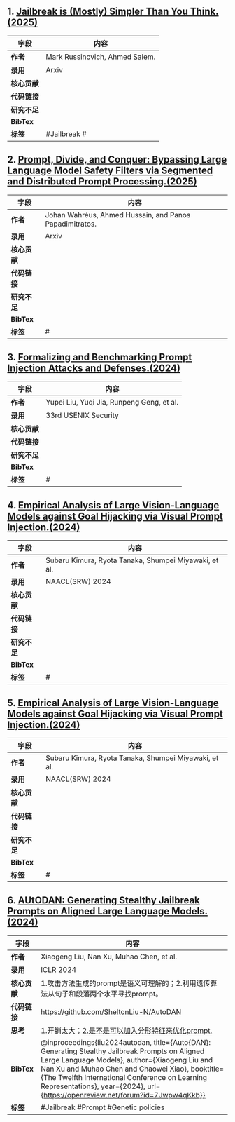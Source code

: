 ## 1. [Jailbreak is (Mostly) Simpler Than You Think.(2025)](https://arxiv.org/pdf/2503.05264v1)
|字段|内容|
|----------|---------------------------------|
|**作者**|Mark Russinovich, Ahmed Salem.|
|**录用**|Arxiv|
|**核心贡献**|
|**代码链接**|
|**研究不足**|
|**BibTex**|
|**标签**|#Jailbreak #

## 2. [Prompt, Divide, and Conquer: Bypassing Large Language Model Safety Filters via Segmented and Distributed Prompt Processing.(2025)](https://arxiv.org/pdf/2503.21598v1)
|字段|内容|
|----------|---------------------------------|
|**作者**| Johan Wahréus, Ahmed Hussain, and Panos Papadimitratos.|
|**录用**|Arxiv|
|**核心贡献**|
|**代码链接**|
|**研究不足**|
|**BibTex**|
|**标签**|# 

## 3. [Formalizing and Benchmarking Prompt Injection Attacks and Defenses.(2024)](https://www.usenix.org/system/files/usenixsecurity24-liu-yupei.pdf)
|字段|内容|
|----------|---------------------------------|
|**作者**|  Yupei Liu, Yuqi Jia, Runpeng Geng, et al.|
|**录用**|33rd USENIX Security|
|**核心贡献**|
|**代码链接**|
|**研究不足**|
|**BibTex**|
|**标签**|# 

## 4. [Empirical Analysis of Large Vision-Language Models against Goal Hijacking via Visual Prompt Injection.(2024)](https://arxiv.org/pdf/2408.03554v1)
|字段|内容|
|----------|---------------------------------|
|**作者**|  Subaru Kimura, Ryota Tanaka, Shumpei Miyawaki, et al.|
|**录用**|NAACL(SRW) 2024|
|**核心贡献**|
|**代码链接**|
|**研究不足**|
|**BibTex**|
|**标签**|# 

## 5. [Empirical Analysis of Large Vision-Language Models against Goal Hijacking via Visual Prompt Injection.(2024)](https://arxiv.org/pdf/2408.03554v1)
|字段|内容|
|----------|---------------------------------|
|**作者**|  Subaru Kimura, Ryota Tanaka, Shumpei Miyawaki, et al.|
|**录用**|NAACL(SRW) 2024|
|**核心贡献**|
|**代码链接**|
|**研究不足**|
|**BibTex**|
|**标签**|# 

## 6. [AUtODAN: Generating Stealthy Jailbreak Prompts on Aligned Large Language Models.(2024)](https://openreview.net/pdf?id=7Jwpw4qKkb)
|字段|内容|
|----------|---------------------------------|
|**作者**|  Xiaogeng Liu, Nan Xu, Muhao Chen, et al.|
|**录用**|ICLR 2024|
|**核心贡献**|1.攻击方法生成的prompt是语义可理解的；2.利用遗传算法从句子和段落两个水平寻找prompt。|
|**代码链接**|https://github.com/SheltonLiu-N/AutoDAN|
|**思考**|1.开销太大；[2.是不是可以加入分形特征来优化prompt.](https://papers.nips.cc/paper_files/paper/2024/file/cd004fa45fc1fe5c0218b7801d98d036-Paper-Conference.pdf)|
|**BibTex**|@inproceedings{liu2024autodan, title={Auto{DAN}: Generating Stealthy Jailbreak Prompts on Aligned Large Language Models}, author={Xiaogeng Liu and Nan Xu and Muhao Chen and Chaowei Xiao}, booktitle={The Twelfth International Conference on Learning Representations}, year={2024}, url={https://openreview.net/forum?id=7Jwpw4qKkb}}|
|**标签**|#Jailbreak #Prompt #Genetic policies|
